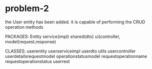 # problem-2

the User entity has been added. 
it is capable of performing the CRUD operation methods

PACKAGES:
Entity
service(impl)
shared(dto)
ui(controller, model(request,response)

CLASSES:
userentity
userserviceimpl
userdto
utils
usercontroller
userdetailsrequestmodel
operationstatusmodel
requestoperationname
requestoperationstatus
userrest

